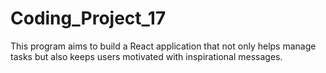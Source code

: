 # Coding_Project_17

This program aims to build a React application that not only helps manage tasks but also keeps users motivated with inspirational messages.
